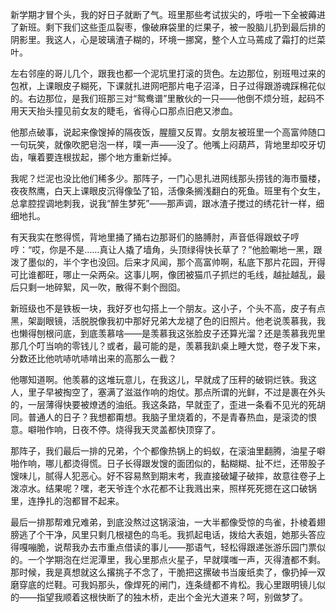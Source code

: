 新学期才冒个头，我的好日子就断了气。班里那些考试拔尖的，呼啦一下全被薅进了新班。剩下我们这些歪瓜裂枣，像破麻袋里的烂果子，被一股脑儿扔到最后排的阴影里。我这人，心是玻璃渣子糊的，环境一挪窝，整个人立马蔫成了霜打的烂菜叶。

左右邻座的哥儿几个，跟我也都一个泥坑里打滚的货色。左边那位，别班甩过来的包袱，上课眼皮子糊死，下课就扎进网吧那片电子沼泽，日子过得跟游魂踩棉花似的。右边那位，是我们班那三对“鸳鸯谱”里散伙的一只——他倒不烦分班，起码不用天天抬头撞见前女友的睫毛，省得心口那点旧疤又渗血。

他那点破事，说起来像馊掉的隔夜饭，腥膻又反胃。女朋友被班里一个高富帅随口一句玩笑，就像吹肥皂泡一样，噗一声——没了。他嘴上闷葫芦，背地里却咬牙切齿，嚷着要连根拔起，挪个地方重新烂掉。

我呢？烂泥也没比他们稀多少。那阵子，一门心思扎进网线那头捞钱的海市蜃楼，夜夜熬鹰，白天上课眼皮沉得像坠了铅，活像条搁浅翻白的死鱼。班里有个女生，总拿腔捏调地刺我，说我“醉生梦死”——那声调，跟冰渣子搅过的绣花针一样，细细地扎。

有天我实在憋得慌，背地里捅了捅右边那哥们的胳膊肘，声音低得跟蚊子哼哼：“哎，你是不是……真让人撬了墙角，头顶绿得快长草了？”他脸唰地一黑，跟泼了墨似的，半个字也没回。后来才风闻，那个高富帅啊，私底下那片花园，开得可比谁都旺，哪止一朵两朵。这事儿啊，像团被猫爪子抓烂的毛线，越扯越乱，最后只剩一地碎絮，风一吹，散得不剩个囫囵。

新班级也不是铁板一块，我好歹也勾搭上一个朋友。这小子，个头不高，皮子有点黑，架副眼镜，活脱脱像我初中那好兄弟大龙褪了色的旧照片。他老说羡慕我，我也懒得刨根问底，到底羡慕啥——是羡慕我这张脸皮子还算光溜？还是羡慕我兜里那几个叮当响的零钱儿？或者，最可能的是，羡慕我趴桌上睡大觉，卷子发下来，分数还比他吭哧吭哧啃出来的高那么一截？

他哪知道啊。他羡慕的这堆玩意儿，在我这儿，早就成了压秤的破铜烂铁。我这人，里子早被掏空了，塞满了滋滋作响的炮仗。那点所谓的光鲜，不过是裹在外头的，一层薄得快要被燎透的油纸。我这条路，早就歪了，歪进一条看不见光的死胡同。普通人的日子？我想都甭想。我脑子里烧着的，不是青春热血，是滚烫的恨意。噼啪作响，日夜不停。烧得我天灵盖都快顶穿了。

那阵子，我们最后一排的兄弟，个个都像热锅上的蚂蚁，在滚油里翻腾，油星子噼啪作响，哪儿都烫得慌。日子长得跟发馊的面团似的，黏糊糊、扯不烂，还带股子馊味儿，腻得人犯恶心。好不容易熬到期末考，我直接破罐子破摔，故意往卷子上泼凉水。结果呢？嘿，老天爷连个水花都不让我溅出来，照样死死摁在这口破锅里，连挣扎的泡都冒不起来。

最后一排那帮难兄难弟，到底没熬过这锅滚油，一大半都像受惊的鸟雀，扑棱着翅膀逃了个干净，风里只剩几根褪色的鸟毛。我抓起电话，拨给大表姐，她那头答应得嘎嘣脆，说帮我办去市重点借读的事儿——那语气，轻松得跟递张游乐园门票似的。一个学期泡在烂泥潭里，我心里那点火星子，早就噗嗤一声，灭得渣都不剩。那时候，我是真想就这么撂挑子不念了，干脆把这摞破书当废纸卖了，像扔掉一双磨穿底的烂鞋。可我妈那头，像焊死的闸门，连条缝都不肯松。我心里跟明镜儿似的——指望我顺着这根快断了的独木桥，走出个金光大道来？呵，别做梦了。